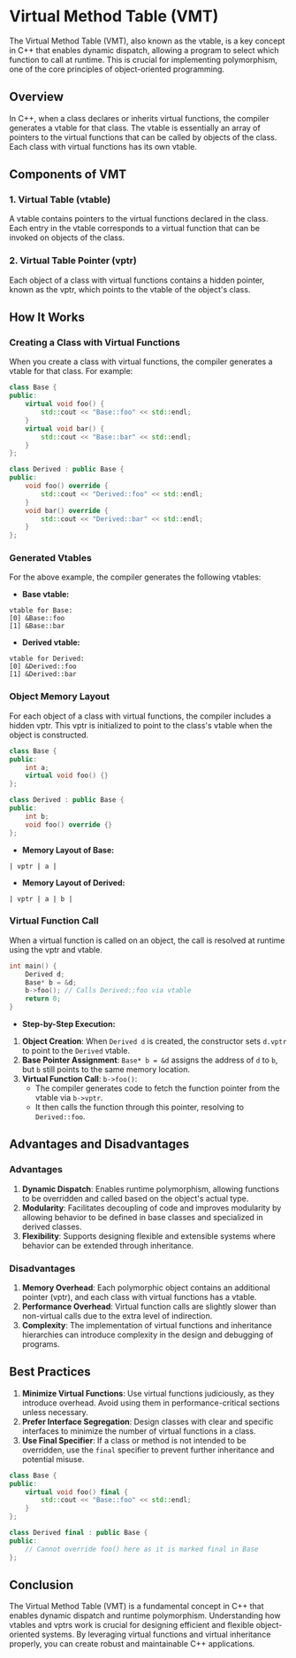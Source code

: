 # Virtual Method Table (VMT)

The Virtual Method Table (VMT), also known as the vtable, is a key concept in C++ that enables dynamic dispatch, allowing a program to select which function to call at runtime. This is crucial for implementing polymorphism, one of the core principles of object-oriented programming.

## Overview

In C++, when a class declares or inherits virtual functions, the compiler generates a vtable for that class. The vtable is essentially an array of pointers to the virtual functions that can be called by objects of the class. Each class with virtual functions has its own vtable.

## Components of VMT

### 1. **Virtual Table (vtable)**

A vtable contains pointers to the virtual functions declared in the class. Each entry in the vtable corresponds to a virtual function that can be invoked on objects of the class.

### 2. **Virtual Table Pointer (vptr)**

Each object of a class with virtual functions contains a hidden pointer, known as the vptr, which points to the vtable of the object's class.

## How It Works

### Creating a Class with Virtual Functions

When you create a class with virtual functions, the compiler generates a vtable for that class. For example:

```cpp
class Base {
public:
    virtual void foo() {
        std::cout << "Base::foo" << std::endl;
    }
    virtual void bar() {
        std::cout << "Base::bar" << std::endl;
    }
};

class Derived : public Base {
public:
    void foo() override {
        std::cout << "Derived::foo" << std::endl;
    }
    void bar() override {
        std::cout << "Derived::bar" << std::endl;
    }
};
```

### Generated Vtables

For the above example, the compiler generates the following vtables:

- **Base vtable:**

```
vtable for Base:
[0] &Base::foo
[1] &Base::bar
```

- **Derived vtable:**

```
vtable for Derived:
[0] &Derived::foo
[1] &Derived::bar
```

### Object Memory Layout

For each object of a class with virtual functions, the compiler includes a hidden vptr. This vptr is initialized to point to the class's vtable when the object is constructed.

```cpp
class Base {
public:
    int a;
    virtual void foo() {}
};

class Derived : public Base {
public:
    int b;
    void foo() override {}
};
```

- **Memory Layout of Base:**

```
| vptr | a |
```

- **Memory Layout of Derived:**

```
| vptr | a | b |
```

### Virtual Function Call

When a virtual function is called on an object, the call is resolved at runtime using the vptr and vtable.

```cpp
int main() {
    Derived d;
    Base* b = &d;
    b->foo(); // Calls Derived::foo via vtable
    return 0;
}
```

- **Step-by-Step Execution:**

1. **Object Creation**: When `Derived d` is created, the constructor sets `d.vptr` to point to the `Derived` vtable.
2. **Base Pointer Assignment**: `Base* b = &d` assigns the address of `d` to `b`, but `b` still points to the same memory location.
3. **Virtual Function Call**: `b->foo()`:
    - The compiler generates code to fetch the function pointer from the vtable via `b->vptr`.
    - It then calls the function through this pointer, resolving to `Derived::foo`.

## Advantages and Disadvantages

### Advantages

1. **Dynamic Dispatch**: Enables runtime polymorphism, allowing functions to be overridden and called based on the object's actual type.
2. **Modularity**: Facilitates decoupling of code and improves modularity by allowing behavior to be defined in base classes and specialized in derived classes.
3. **Flexibility**: Supports designing flexible and extensible systems where behavior can be extended through inheritance.

### Disadvantages

1. **Memory Overhead**: Each polymorphic object contains an additional pointer (vptr), and each class with virtual functions has a vtable.
2. **Performance Overhead**: Virtual function calls are slightly slower than non-virtual calls due to the extra level of indirection.
3. **Complexity**: The implementation of virtual functions and inheritance hierarchies can introduce complexity in the design and debugging of programs.

## Best Practices

1. **Minimize Virtual Functions**: Use virtual functions judiciously, as they introduce overhead. Avoid using them in performance-critical sections unless necessary.
2. **Prefer Interface Segregation**: Design classes with clear and specific interfaces to minimize the number of virtual functions in a class.
3. **Use Final Specifier**: If a class or method is not intended to be overridden, use the `final` specifier to prevent further inheritance and potential misuse.

```cpp
class Base {
public:
    virtual void foo() final {
        std::cout << "Base::foo" << std::endl;
    }
};

class Derived final : public Base {
public:
    // Cannot override foo() here as it is marked final in Base
};
```

## Conclusion

The Virtual Method Table (VMT) is a fundamental concept in C++ that enables dynamic dispatch and runtime polymorphism. Understanding how vtables and vptrs work is crucial for designing efficient and flexible object-oriented systems. By leveraging virtual functions and virtual inheritance properly, you can create robust and maintainable C++ applications.